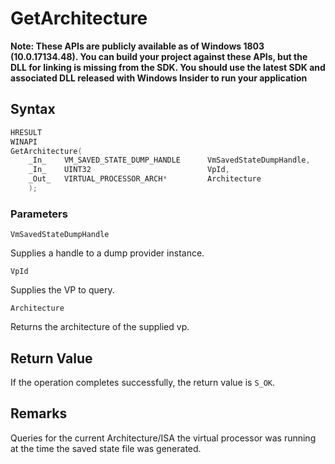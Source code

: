 # GetArchitecture
**Note: These APIs are publicly available as of Windows 1803 (10.0.17134.48). You can build your project against these APIs, but the DLL for linking is missing from the SDK. You should use the latest SDK and associated DLL released with Windows Insider to run your application**

## Syntax
```C
HRESULT 
WINAPI 
GetArchitecture( 
    _In_    VM_SAVED_STATE_DUMP_HANDLE      VmSavedStateDumpHandle, 
    _In_    UINT32                          VpId, 
    _Out_   VIRTUAL_PROCESSOR_ARCH*         Architecture 
    ); 
```
### Parameters

`VmSavedStateDumpHandle`

Supplies a handle to a dump provider instance.

`VpId`

Supplies the VP to query.

`Architecture`

Returns the architecture of the supplied vp.

## Return Value

If the operation completes successfully, the return value is `S_OK`.

## Remarks

Queries for the current Architecture/ISA the virtual processor was running at the time the saved state file was generated. 